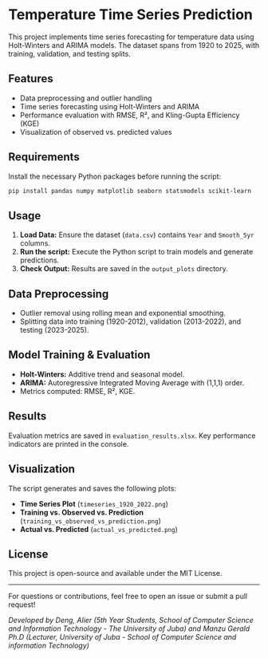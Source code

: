 # Temperature Time Series Prediction

This project implements time series forecasting for temperature data using Holt-Winters and ARIMA models. The dataset spans from 1920 to 2025, with training, validation, and testing splits.

## Features
- Data preprocessing and outlier handling
- Time series forecasting using Holt-Winters and ARIMA
- Performance evaluation with RMSE, R², and Kling-Gupta Efficiency (KGE)
- Visualization of observed vs. predicted values

## Requirements
Install the necessary Python packages before running the script:
```bash
pip install pandas numpy matplotlib seaborn statsmodels scikit-learn
```

## Usage
1. **Load Data:** Ensure the dataset (`data.csv`) contains `Year` and `Smooth_5yr` columns.
2. **Run the script:** Execute the Python script to train models and generate predictions.
3. **Check Output:** Results are saved in the `output_plots` directory.

## Data Preprocessing
- Outlier removal using rolling mean and exponential smoothing.
- Splitting data into training (1920-2012), validation (2013-2022), and testing (2023-2025).

## Model Training & Evaluation
- **Holt-Winters:** Additive trend and seasonal model.
- **ARIMA:** Autoregressive Integrated Moving Average with (1,1,1) order.
- Metrics computed: RMSE, R², KGE.

## Results
Evaluation metrics are saved in `evaluation_results.xlsx`. Key performance indicators are printed in the console.

## Visualization
The script generates and saves the following plots:
- **Time Series Plot** (`timeseries_1920_2022.png`)
- **Training vs. Observed vs. Prediction** (`training_vs_observed_vs_prediction.png`)
- **Actual vs. Predicted** (`actual_vs_predicted.png`)

## License
This project is open-source and available under the MIT License.

---

For questions or contributions, feel free to open an issue or submit a pull request!


*Developed by Deng, Alier (5th Year Students, School of Computer Science and Information Technology - The University of Juba) and Manzu Gerald Ph.D (Lecturer, University of Juba - School of Computer Science and information Technology)*